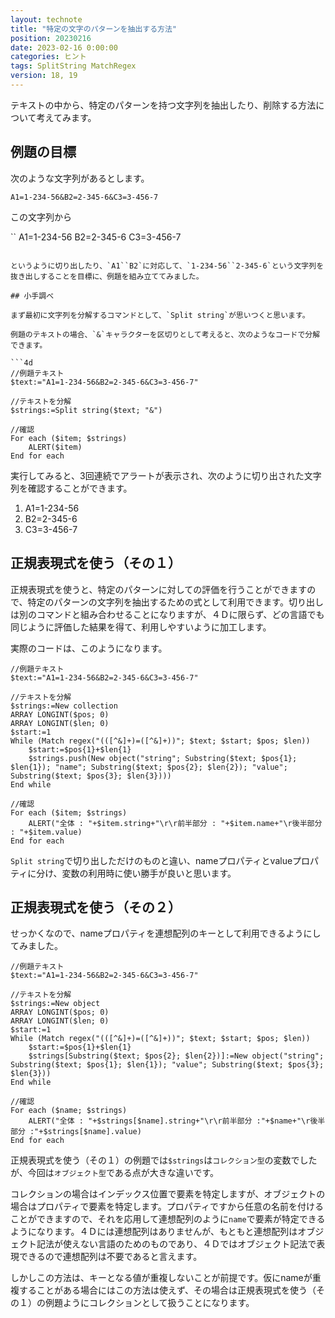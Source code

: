 ```yaml
---
layout: technote
title: "特定の文字のパターンを抽出する方法"
position: 20230216
date: 2023-02-16 0:00:00
categories: ヒント
tags: SplitString MatchRegex
version: 18, 19
---
```


テキストの中から、特定のパターンを持つ文字列を抽出したり、削除する方法について考えてみます。

<!--more-->

## 例題の目標

次のような文字列があるとします。

```
A1=1-234-56&B2=2-345-6&C3=3-456-7
```

この文字列から

``
A1=1-234-56
B2=2-345-6
C3=3-456-7
```

というように切り出したり、`A1``B2`に対応して、`1-234-56``2-345-6`という文字列を抜き出しすることを目標に、例題を組み立ててみました。

## 小手調べ

まず最初に文字列を分解するコマンドとして、`Split string`が思いつくと思います。

例題のテキストの場合、`&`キャラクターを区切りとして考えると、次のようなコードで分解できます。

```4d
//例題テキスト
$text:="A1=1-234-56&B2=2-345-6&C3=3-456-7"

//テキストを分解
$strings:=Split string($text; "&")

//確認
For each ($item; $strings)
	ALERT($item)
End for each 
```

実行してみると、3回連続でアラートが表示され、次のように切り出された文字列を確認することができます。

1. A1=1-234-56
1. B2=2-345-6
1. C3=3-456-7


## 正規表現式を使う（その１）

正規表現式を使うと、特定のパターンに対しての評価を行うことができますので、特定のパターンの文字列を抽出するための式として利用できます。切り出しは別のコマンドと組み合わせることになりますが、４Ｄに限らず、どの言語でも同じように評価した結果を得て、利用しやすいように加工します。

実際のコードは、このようになります。

```4d
//例題テキスト
$text:="A1=1-234-56&B2=2-345-6&C3=3-456-7"

//テキストを分解
$strings:=New collection
ARRAY LONGINT($pos; 0)
ARRAY LONGINT($len; 0)
$start:=1
While (Match regex("(([^&]+)=([^&]+))"; $text; $start; $pos; $len))
	$start:=$pos{1}+$len{1}
	$strings.push(New object("string"; Substring($text; $pos{1}; $len{1}); "name"; Substring($text; $pos{2}; $len{2}); "value"; Substring($text; $pos{3}; $len{3})))
End while 

//確認
For each ($item; $strings)
	ALERT("全体 : "+$item.string+"\r\r前半部分 : "+$item.name+"\r後半部分 : "+$item.value)
End for each 
```

`Split string`で切り出しただけのものと違い、nameプロパティとvalueプロパティに分け、変数の利用時に使い勝手が良いと思います。

## 正規表現式を使う（その２）

せっかくなので、nameプロパティを連想配列のキーとして利用できるようにしてみました。

```4d
//例題テキスト
$text:="A1=1-234-56&B2=2-345-6&C3=3-456-7"

//テキストを分解
$strings:=New object
ARRAY LONGINT($pos; 0)
ARRAY LONGINT($len; 0)
$start:=1
While (Match regex("(([^&]+)=([^&]+))"; $text; $start; $pos; $len))
	$start:=$pos{1}+$len{1}
	$strings[Substring($text; $pos{2}; $len{2})]:=New object("string"; Substring($text; $pos{1}; $len{1}); "value"; Substring($text; $pos{3}; $len{3}))
End while 

//確認
For each ($name; $strings)
	ALERT("全体 : "+$strings[$name].string+"\r\r前半部分 :"+$name+"\r後半部分 :"+$strings[$name].value)
End for each 
```

正規表現式を使う（その１）の例題では`$strings`は`コレクション型`の変数でしたが、今回は`オブジェクト型`である点が大きな違いです。

コレクションの場合はインデックス位置で要素を特定しますが、オブジェクトの場合はプロパティで要素を特定します。プロパティですから任意の名前を付けることができますので、それを応用して連想配列のように`name`で要素が特定できるようになります。４Ｄには連想配列はありませんが、もともと連想配列はオブジェクト記法が使えない言語のためのものであり、４Ｄではオブジェクト記法で表現できるので連想配列は不要であると言えます。

しかしこの方法は、キーとなる値が重複しないことが前提です。仮にnameが重複することがある場合にはこの方法は使えず、その場合は正規表現式を使う（その１）の例題ようにコレクションとして扱うことになります。

